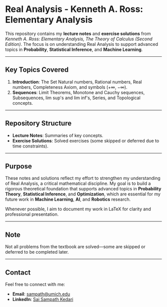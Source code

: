 # Real Analysis - Kenneth A. Ross: Elementary Analysis

This repository contains my **lecture notes** and **exercise solutions** from *Kenneth A. Ross: Elementary Analysis, The Theory of Calculus (Second Edition)*. The focus is on understanding Real Analysis to support advanced topics in **Probability**, **Statistical Inference**, and **Machine Learning**.

---

## Key Topics Covered
1. **Introduction**: The Set Natural numbers, Rational numbers, Real numbers, Completeness Axiom, and symbols (+∞, −∞).  
2. **Sequences**: Limit Theorems, Monotone and Cauchy sequences, Subsequences, lim sup's and lim inf's, Series, and Topological concepts.  

---

## Repository Structure
- **Lecture Notes**: Summaries of key concepts.
- **Exercise Solutions**: Solved exercises (some skipped or deferred due to time constraints).

---

## Purpose
These notes and solutions reflect my effort to strengthen my understanding of Real Analysis, a critical mathematical discipline. My goal is to build a rigorous theoretical foundation that supports advanced topics in **Probability Theory**, **Statistical Inference**, and **Optimization**, which are essential for my future work in **Machine Learning**, **AI**, and **Robotics** research.

Whenever possible, I aim to document my work in LaTeX for clarity and professional presentation.

---

## Note
Not all problems from the textbook are solved—some are skipped or deferred to be completed later.

---

## Contact
Feel free to connect with me:
- **Email**: sampath@umich.edu
- **LinkedIn**: [Sai Sampath Kedari](www.linkedin.com/in/sai-sampath-kedari)


